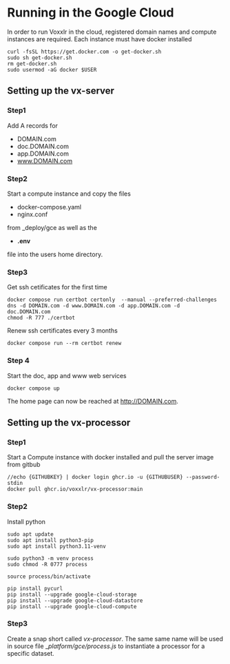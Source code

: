 # Running in the Google Cloud

In order to run Voxxlr in the cloud, registered domain names and compute instances are required. Each instance must have docker installed

```
curl -fsSL https://get.docker.com -o get-docker.sh
sudo sh get-docker.sh
rm get-docker.sh
sudo usermod -aG docker $USER
```

## Setting up the vx-server

### Step1
Add A records for 

- DOMAIN.com 
- doc.DOMAIN.com 
- app.DOMAIN.com 
- www.DOMAIN.com

### Step2
Start a compute instance and copy the files 

- docker-compose.yaml  
- nginx.conf 

from _deploy/gce as well as the 
- __.env__ 

file into the users home directory.

### Step3

Get ssh cetificates for the first time

```
docker compose run certbot certonly  --manual --preferred-challenges dns -d DOMAIN.com -d www.DOMAIN.com -d app.DOMAIN.com -d doc.DOMAIN.com
chmod -R 777 ./certbot
```

Renew ssh certificates every 3 months

```
docker compose run --rm certbot renew
```

### Step 4

Start the doc, app and www web services

```
docker compose up
```

The home page can now be reached at http://DOMAIN.com. 

## Setting up the vx-processor

### Step1
Start a Compute instance with docker installed and pull the server image from gitbub


```
//echo {GITHUBKEY} | docker login ghcr.io -u {GITHUBUSER} --password-stdin
docker pull ghcr.io/voxxlr/vx-processor:main
```

### Step2

Install python

```
sudo apt update
sudo apt install python3-pip
sudo apt install python3.11-venv

sudo python3 -m venv process
sudo chmod -R 0777 process

source process/bin/activate

pip install pycurl
pip install --upgrade google-cloud-storage
pip install --upgrade google-cloud-datastore
pip install --upgrade google-cloud-compute
```

### Step3

Create a snap short called _vx-processor_. The same same name will be used in source file __platform/gce/process.js_ to instantiate a processor for a specific dataset.

